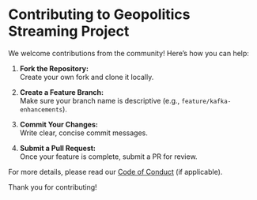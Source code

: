 # Contributing to Geopolitics Streaming Project

We welcome contributions from the community! Here’s how you can help:

1. **Fork the Repository:**  
   Create your own fork and clone it locally.

2. **Create a Feature Branch:**  
   Make sure your branch name is descriptive (e.g., `feature/kafka-enhancements`).

3. **Commit Your Changes:**  
   Write clear, concise commit messages.

4. **Submit a Pull Request:**  
   Once your feature is complete, submit a PR for review.

For more details, please read our [Code of Conduct](docs/code_of_conduct.md) (if applicable).

Thank you for contributing!
